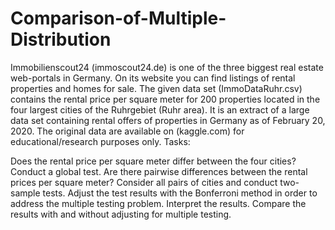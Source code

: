 # Comparison-of-Multiple-Distribution
Immobilienscout24 (immoscout24.de) is one of the three biggest real estate web-portals in Germany. On its website you can find listings of rental properties and homes for sale. The given data set (ImmoDataRuhr.csv) contains the rental price per square meter for 200 properties located in the four largest cities of the Ruhrgebiet (Ruhr area). It is an extract of a large data set containing rental offers of properties in Germany as of February 20, 2020. The original data are available on (kaggle.com) for educational/research purposes only. Tasks:

Does the rental price per square meter differ between the four cities? Conduct a global test.
Are there pairwise differences between the rental prices per square meter? Consider all pairs of cities and conduct two-sample tests. Adjust the test results with the Bonferroni method in order to address the multiple testing problem. Interpret the results. Compare the results with and without adjusting for multiple testing.
